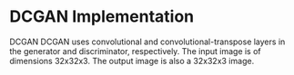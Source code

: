 # DCGAN Implementation

DCGAN
DCGAN uses convolutional and convolutional-transpose layers in the generator and discriminator, respectively. The input image is of dimensions 32x32x3. The output image is also a 32x32x3 image.
